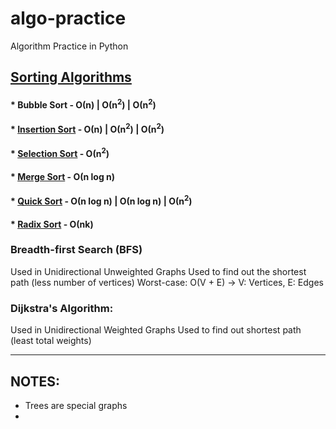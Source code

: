 # algo-practice
Algorithm Practice in Python

## [Sorting Algorithms](https://github.com/andys-github/algo-practice/tree/main/sort)
#### * Bubble Sort - &Omicron;(n) | &Omicron;(n<sup>2</sup>) | &Omicron;(n<sup>2</sup>)
#### * [Insertion Sort](https://github.com/andys-github/algo-practice/blob/sort/sort/insertion-sort.py) - &Omicron;(n) | &Omicron;(n<sup>2</sup>) | &Omicron;(n<sup>2</sup>)
#### * [Selection Sort](https://github.com/andys-github/algo-practice/blob/main/sort/selection-sort.py) - &Omicron;(n<sup>2</sup>)
#### * [Merge Sort](https://github.com/andys-github/algo-practice/blob/main/sort/merge-sort.py) - &Omicron;(n log n)
#### * [Quick Sort](https://github.com/andys-github/algo-practice/blob/main/sort/quick-sort.py) - &Omicron;(n log n) | &Omicron;(n log n) | &Omicron;(n<sup>2</sup>)
#### * [Radix Sort](https://github.com/andys-github/algo-practice/blob/main/sort/radix-sort.py) - &Omicron;(nk)


### Breadth-first Search (BFS)
Used in Unidirectional Unweighted Graphs
Used to find out the shortest path (less number of vertices)
Worst-case: O(V + E) -> V: Vertices, E: Edges

### Dijkstra's Algorithm:
Used in Unidirectional Weighted Graphs
Used to find out shortest path (least total weights)

---
## NOTES:
- Trees are special graphs
- 
